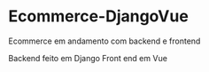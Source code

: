# Ecommerce-DjangoVue
Ecommerce em andamento com backend e frontend

Backend feito em Django
Front end em Vue
